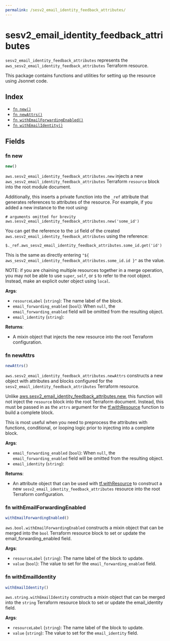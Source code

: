 ```yaml
---
permalink: /sesv2_email_identity_feedback_attributes/
---
```


# sesv2_email_identity_feedback_attributes

`sesv2_email_identity_feedback_attributes` represents the `aws_sesv2_email_identity_feedback_attributes` Terraform resource.



This package contains functions and utilities for setting up the resource using Jsonnet code.


## Index

* [`fn new()`](#fn-new)
* [`fn newAttrs()`](#fn-newattrs)
* [`fn withEmailForwardingEnabled()`](#fn-withemailforwardingenabled)
* [`fn withEmailIdentity()`](#fn-withemailidentity)

## Fields

### fn new

```ts
new()
```


`aws.sesv2_email_identity_feedback_attributes.new` injects a new `aws_sesv2_email_identity_feedback_attributes` Terraform `resource`
block into the root module document.

Additionally, this inserts a private function into the `_ref` attribute that generates references to attributes of the
resource. For example, if you added a new instance to the root using:

    # arguments omitted for brevity
    aws.sesv2_email_identity_feedback_attributes.new('some_id')

You can get the reference to the `id` field of the created `aws.sesv2_email_identity_feedback_attributes` using the reference:

    $._ref.aws_sesv2_email_identity_feedback_attributes.some_id.get('id')

This is the same as directly entering `"${ aws_sesv2_email_identity_feedback_attributes.some_id.id }"` as the value.

NOTE: if you are chaining multiple resources together in a merge operation, you may not be able to use `super`, `self`,
or `$` to refer to the root object. Instead, make an explicit outer object using `local`.

**Args**:
  - `resourceLabel` (`string`): The name label of the block.
  - `email_forwarding_enabled` (`bool`):  When `null`, the `email_forwarding_enabled` field will be omitted from the resulting object.
  - `email_identity` (`string`): 

**Returns**:
- A mixin object that injects the new resource into the root Terraform configuration.


### fn newAttrs

```ts
newAttrs()
```


`aws.sesv2_email_identity_feedback_attributes.newAttrs` constructs a new object with attributes and blocks configured for the `sesv2_email_identity_feedback_attributes`
Terraform resource.

Unlike [aws.sesv2_email_identity_feedback_attributes.new](#fn-sesv2emailidentityfeedbackattributesnew), this function will not inject the `resource`
block into the root Terraform document. Instead, this must be passed in as the `attrs` argument for the
[tf.withResource](https://github.com/tf-libsonnet/core/tree/main/docs#fn-withresource) function to build a complete block.

This is most useful when you need to preprocess the attributes with functions, conditional, or looping logic prior to
injecting into a complete block.

**Args**:
  - `email_forwarding_enabled` (`bool`):  When `null`, the `email_forwarding_enabled` field will be omitted from the resulting object.
  - `email_identity` (`string`): 

**Returns**:
  - An attribute object that can be used with [tf.withResource](https://github.com/tf-libsonnet/core/tree/main/docs#fn-withresource) to construct a new `sesv2_email_identity_feedback_attributes` resource into the root Terraform configuration.


### fn withEmailForwardingEnabled

```ts
withEmailForwardingEnabled()
```

`aws.bool.withEmailForwardingEnabled` constructs a mixin object that can be merged into the `bool`
Terraform resource block to set or update the email_forwarding_enabled field.



**Args**:
  - `resourceLabel` (`string`): The name label of the block to update.
  - `value` (`bool`): The value to set for the `email_forwarding_enabled` field.


### fn withEmailIdentity

```ts
withEmailIdentity()
```

`aws.string.withEmailIdentity` constructs a mixin object that can be merged into the `string`
Terraform resource block to set or update the email_identity field.



**Args**:
  - `resourceLabel` (`string`): The name label of the block to update.
  - `value` (`string`): The value to set for the `email_identity` field.
